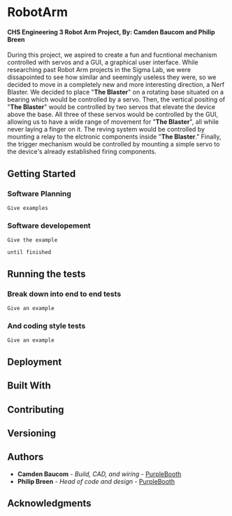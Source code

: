 # RobotArm
#### CHS Engineering 3 Robot Arm Project, By: Camden Baucom and Philip Breen

During this project, we aspired to create a fun and fucntional mechanism controlled with servos and a GUI, a graphical user interface. While researching past Robot Arm projects in the Sigma Lab, we were dissapointed to see how similar and seemingly useless they were, so we decided to move in a completely new and more interesting direction, a Nerf Blaster. We decided to place "**The Blaster**" on a rotating base situated on a bearing which would be controlled by a servo. Then, the vertical positing of "**The Blaster**" would be controlled by two servos that elevate the device above the base. All three of these servos would be controlled by the GUI, allowing us to have a wide range of movement for "**The Blaster**", all while never laying a finger on it. The reving system would be controlled by mounting a relay to the elctronic components inside "**The Blaster**." Finally, the trigger mechanism would be controlled by mounting a simple servo to the device's already established firing components.

## Getting Started



### Software Planning



```
Give examples
```

### Software developement



```
Give the example
```



```
until finished
```



## Running the tests


### Break down into end to end tests



```
Give an example
```

### And coding style tests



```
Give an example
```

## Deployment



## Built With



## Contributing



## Versioning



## Authors

* **Camden Baucom** - *Build, CAD, and wiring* - [PurpleBooth](https://github.com/PurpleBooth)
* **Philip Breen** - *Head of code and design* - [PurpleBooth](https://github.com/PurpleBooth)

## Acknowledgments


